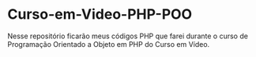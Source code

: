 # Curso-em-Video-PHP-POO
Nesse repositório ficarão meus códigos PHP que farei durante o curso de Programação Orientado a Objeto em PHP do Curso em Vídeo.
